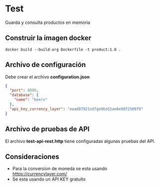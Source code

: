 # Test

Guarda y consulta productos en memoria

## Construir la imagen docker

``` shell
docker build --build-arg Dockerfile -t product:1.0 .
```

## Archivo de configuración
Debe crear el archivo **configuration.json**
```json
{
  "port": 8000,
  "database": {
    "name": "beers"
  },
  "api_key_currency_layer": "eaad87921sdfge9ba55ae6e98f2500f9"
}
```

## Archivo de pruebas de API
El archivo **test-api-rest.http** tiene configuradas algunas pruebas del API.

## Consideraciones
- Para la conversion de moneda se esta usando https://currencylayer.com/
- Se esta usando un API KEY gratuito
